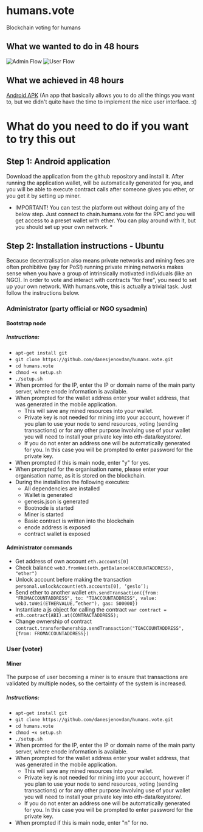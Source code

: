 # humans.vote
Blockchain voting for humans

## What we wanted to do in 48 hours
![Admin Flow](http://humans.vote/images/image1.png)
![User Flow](http://humans.vote/images/image2.png)

## What we achieved in 48 hours

[Android APK](https://github.com/danesjenovdan/humans.vote/blob/master/voter-client/android-debug.apk?raw=true) (An app that basically allows you to do all the things you want to, but we didn't quite have the time to implement the nice user interface. :()

# What do you need to do if you want to try this out

## Step 1: Android application
Download the application from the github repository and install it. After running the application wallet, will be automatically generated for you, and you will be able to execute contract calls after someone gives you ether, or you get it by setting up miner.

* IMPORTANT! You can test the platform out without doing any of the below step. Just connect to chain.humans.vote for the RPC and you will get access to a preset wallet with ether. You can play around with it, but you should set up your own network. *

## Step 2: Installation instructions - Ubuntu
Because decentralisation also means private networks and mining fees are often prohibitive (yay for PoS!) running private mining networks makes sense when you have a group of intrinsically motivated individuals (like an NGO). In order to vote and interact with contracts "for free", you need to set up your own network. With humans.vote, this is actually a trivial task. Just follow the instructions below.

### Administrator (party official or NGO sysadmin)
#### Bootstrap node
##### Instructions:

* ```apt-get install git```
* ```git clone https://github.com/danesjenovdan/humans.vote.git```
* ```cd humans.vote```
* ```chmod +x setup.sh```
* ```./setup.sh```
* When promted for the IP, enter the IP or domain name of the main party server, where enode information is available.
* When prompted for the wallet address enter your wallet address, that was generated in the mobile application. 
  * This will save any mined resources into your wallet.
  * Private key is not needed for mining into your account, however if you plan to use your node to send resources, voting (sending transactions) or for any other purpose involving use of your wallet you will need to install your private key into eth-data/keystore/.
  * If you do not enter an address one will be automatically generated for you. In this case you will be prompted to enter password for the private key.
 * When prompted if this is main node, enter "y" for yes.
 * When prompted for the organisation name, please enter your organisation name, as it is stored on the blockchain.
* During the installation the following executes:
	* All dependencies are installed
	* Wallet is generated
	* genesis.json is generated
	* Bootnode is started
	* Miner is started
	* Basic contract is written into the blockchain
	* enode address is exposed
	* contract wallet is exposed

#### Administrator commands
* Get address of own account
```eth.accounts[0]```
* Check balance
```web3.fromWei(eth.getBalance(ACCOUNTADDRESS), "ether")```
* Unlock account before making the transaction
```personal.unlockAccount(eth.accounts[0], ‘geslo’);```
* Send ether to another wallet
```eth.sendTransaction({from: "FROMACCOUNTADDRESS", to: "TOACCOUNTADDRESS", value: web3.toWei(ETHERVALUE,”ether"), gas: 500000})```
* Instantiate a js object for calling the contract
```var contract = eth.contract(ABI).at(CONTRACTADDRESS);```
* Change ownership of contract
```contract.transferOwnership.sendTransaction("TOACCOUNTADDRESS", {from: FROMACCOUNTADDRESS})```


### User (voter)
#### Miner
The purpose of user becoming a miner is to ensure that transactions are validated by multiple nodes, so the certainty of the system is increased. 

##### Instructions:
* ```apt-get install git```
* ```git clone https://github.com/danesjenovdan/humans.vote.git```
* ```cd humans.vote```
* ```chmod +x setup.sh```
* ```./setup.sh```
* When promted for the IP, enter the IP or domain name of the main party server, where enode information is available.
* When prompted for the wallet address enter your wallet address, that was generated in the mobile application. 
  * This will save any mined resources into your wallet.
  * Private key is not needed for mining into your account, however if you plan to use your node to send resources, voting (sending transactions) or for any other purpose involving use of your wallet you will need to install your private key into eth-data/keystore/.
  * If you do not enter an address one will be automatically generated for you. In this case you will be prompted to enter password for the private key.
 * When prompted if this is main node, enter "n" for no.
